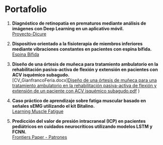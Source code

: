 # Portafolio

1. **Diagnóstico de retinopatía en prematuros mediante análisis de imágenes con Deep Learning en un aplicativo móvil.**  
   [Proyecto-Dicure](https://luis-loayza.github.io/Proyecto-Dicure/)

2. **Dispositivo orientado a la fisioterapia de miembros inferiores mediante vibraciones constantes en pacientes con espina bífida.**  
   [Espina Bífida](https://grupo18funbio.github.io/espinabifida/page36.html)

3. **Diseño de una órtesis de muñeca para tratamiento ambulatorio en la rehabilitación pasiva-activa de flexión y extensión en pacientes con ACV isquémico subagudo.**  
   [CV_GianfrancoFeria.docx][Diseño de una órtesis de muñeca para una tratamiento ambulatorio en la rehabilitación pasiva-activa de flexión y extensión de un paciente con ACV isquémico subagudo.pdf](https://github.com/user-attachments/files/16773403/Diseno.de.una.ortesis.de.muneca.para.una.tratamiento.ambulatorio.en.la.rehabilitacion.pasiva-activa.de.flexion.y.extension.de.un.paciente.con.ACV.isquemico.subagudo.pdf)
)

4. **Caso práctico de aprendizaje sobre fatiga muscular basado en señales sEMG utilizando el kit Bitalino.**  
   [Learning Muscle Fatigue](https://laccei.org/LACCEI2024-CostaRica/full-papers/Contribution_1622_final_a.pdf)

5. **Predicción del valor de presión intracraneal (ICP) en pacientes pediátricos en cuidados neurocríticos utilizando modelos LSTM y FCNN.**  
   [Frontiers Paper - Patrones](Frontiers_Paper_Patrones.pdf)
